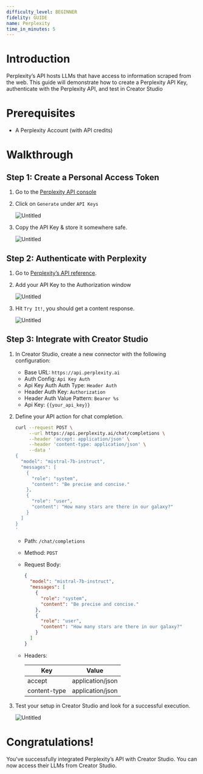 ```yaml
---
difficulty_level: BEGINNER
fidelity: GUIDE
name: Perplexity
time_in_minutes: 5
---
```


# **Introduction**

Perplexity’s API hosts LLMs that have access to information scraped from the web. This guide will demonstrate how to create a Perplexity API Key, authenticate with the Perplexity API, and test in Creator Studio

# **Prerequisites**

- A Perplexity Account (with API credits)

# Walkthrough

## **Step 1: Create a Personal Access Token**

1. Go to the [Perplexity API console](https://www.perplexity.ai/settings/api)
2. Click on `Generate` under `API Keys`
    
    ![Untitled](Authentication%20Guide%20Perplexity%20e925c5c4cdb443b28e7c28bb26e8245e/Untitled.png)
    
3. Copy the API Key & store it somewhere safe.
    
    ![Untitled](Authentication%20Guide%20Perplexity%20e925c5c4cdb443b28e7c28bb26e8245e/Untitled%201.png)
    

## **Step 2: Authenticate with Perplexity**

1. Go to [Perplexity’s API reference](https://docs.perplexity.ai/reference/post_chat_completions). 
2. Add your API Key to the Authorization window
    
    ![Untitled](Authentication%20Guide%20Perplexity%20e925c5c4cdb443b28e7c28bb26e8245e/Untitled%202.png)
    
3. Hit `Try It!`, you should get a content response.
    
    ![Untitled](Authentication%20Guide%20Perplexity%20e925c5c4cdb443b28e7c28bb26e8245e/Untitled%203.png)
    

## **Step 3: Integrate with Creator Studio**

1. In Creator Studio, create a new connector with the following configuration:
    - Base URL: `https://api.perplexity.ai`
    - Auth Config: `Api Key Auth`
    - Api Key Auth Auth Type: `Header Auth`
    - Header Auth Key: `Authorization`
    - Header Auth Value Pattern: `Bearer %s`
    - Api Key: `{{your_api_key}}`
2. Define your API action for chat completion.
    
    ```bash
    curl --request POST \
         --url https://api.perplexity.ai/chat/completions \
         --header 'accept: application/json' \
         --header 'content-type: application/json' \
         --data '
    {
      "model": "mistral-7b-instruct",
      "messages": [
        {
          "role": "system",
          "content": "Be precise and concise."
        },
        {
          "role": "user",
          "content": "How many stars are there in our galaxy?"
        }
      ]
    }
    '
    ```
    
    - Path: `/chat/completions`
    - Method: `POST`
    - Request Body:
        
        ```json
        {
          "model": "mistral-7b-instruct",
          "messages": [
            {
              "role": "system",
              "content": "Be precise and concise."
            },
            {
              "role": "user",
              "content": "How many stars are there in our galaxy?"
            }
          ]
        }
        ```
        
    - Headers:
        
        
        | Key | Value |
        | --- | --- |
        | accept | application/json |
        | content-type | application/json |
3. Test your setup in Creator Studio and look for a successful execution.
    
    ![Untitled](Authentication%20Guide%20Perplexity%20e925c5c4cdb443b28e7c28bb26e8245e/Untitled%204.png)
    

# **Congratulations!**

You've successfully integrated Perplexity’s API with Creator Studio. You can now access their LLMs from Creator Studio.
